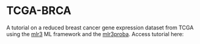 # TCGA-BRCA

A tutorial on a reduced breast cancer gene expression dataset from TCGA using the [mlr3](https://github.com/mlr-org/) ML framework and the [mlr3proba](https://github.com/mlr-org/mlr3proba).
Access tutorial here: 